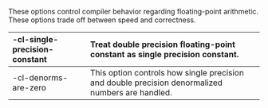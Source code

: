 These options control compiler behavior regarding floating-point arithmetic. These options trade off between speed and correctness.

| -cl-single-precision-constant | Treat double precision floating-point constant as single precision constant. |
|:------------------------------|:-----------------------------------------------------------------------------|
| -cl-denorms-are-zero          | This option controls how single precision and double precision denormalized numbers are handled. |